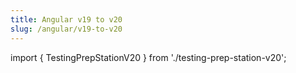 ```yaml
---
title: Angular v19 to v20
slug: /angular/v19-to-v20
---
```


import { TestingPrepStationV20 } from './testing-prep-station-v20';

<TestingPrepStationV20 />
